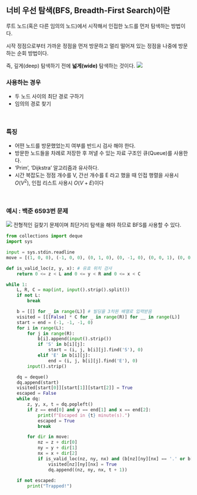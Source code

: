 ## 너비 우선 탐색(BFS, Breadth-First Search)이란
루트 노드(혹은 다른 임의의 노드)에서 시작해서 인접한 노드를 먼저 탐색하는 방법이다.

시작 정점으로부터 가까운 정점을 먼저 방문하고 멀리 떨어져 있는 정점을 나중에 방문하는 순회 방법이다.

즉, 깊게(deep) 탐색하기 전에 **넓게(wide)** 탐색하는 것이다.
![](https://velog.velcdn.com/images/dodo4723/post/dbc48c10-3a12-4e5f-ae0a-aa95e80d6192/image.png)
<br/>

### 사용하는 경우
- 두 노드 사이의 최단 경로 구하기
- 임의의 경로 찾기
<br/>

### 특징
- 어떤 노드를 방문했었는지 여부를 반드시 검사 해야 한다.
- 방문한 노드들을 차례로 저장한 후 꺼낼 수 있는 자료 구조인 큐(Queue)를 사용한다.
- ‘Prim’, ‘Dijkstra’ 알고리즘과 유사하다.
- 시간 복잡도는 정점 개수를 V, 간선 개수를 E 라고 했을 때 인접 행렬을 사용시 $O(V^2)$, 인접 리스트 사용시 $O(V+E)$이다
<br/>

### 예시 : 백준 6593번 문제
![](https://velog.velcdn.com/images/dodo4723/post/5030f0f1-2dc9-4690-88bd-a7116ac1fe3d/image.png)
전형적인 길찾기 문제이며 최단거리 탐색을 해야 하므로 BFS를 사용할 수 있다.
```python
from collections import deque
import sys

input = sys.stdin.readline
move = [(1, 0, 0), (-1, 0, 0), (0, 1, 0), (0, -1, 0), (0, 0, 1), (0, 0, -1)]

def is_valid_loc(z, y, x): # 유효 위치 검사
    return 0 <= z < L and 0 <= y < R and 0 <= x < C 

while 1:
    L, R, C = map(int, input().strip().split())
    if not L:
        break

    b = [[] for _ in range(L)] # 빌딩을 3차원 배열로 입력받음
    visited = [[[False] * C for _ in range(R)] for __ in range(L)]
    start = end = (-1, -1, -1, 0)
    for i in range(L):
        for j in range(R):
            b[i].append(input().strip())
            if 'S' in b[i][j]:
                start = (i, j, b[i][j].find('S'), 0)
            elif 'E' in b[i][j]:
                end = (i, j, b[i][j].find('E'), 0)
        input().strip()

    dq = deque()
    dq.append(start)
    visited[start[0]][start[1]][start[2]] = True
    escaped = False
    while dq:
        z, y, x, t = dq.popleft()
        if z == end[0] and y == end[1] and x == end[2]:
            print(f"Escaped in {t} minute(s).")
            escaped = True
            break

        for dir in move:
            nz = z + dir[0]
            ny = y + dir[1]
            nx = x + dir[2]
            if is_valid_loc(nz, ny, nx) and (b[nz][ny][nx] == '.' or b[nz][ny][nx] == 'E') and not visited[nz][ny][nx]:
                visited[nz][ny][nx] = True
                dq.append((nz, ny, nx, t + 1))
                
    if not escaped:
        print("Trapped!")
```